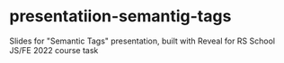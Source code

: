 # presentatiion-semantig-tags
Slides for "Semantic Tags" presentation, built with Reveal for RS School JS/FE 2022 course task
